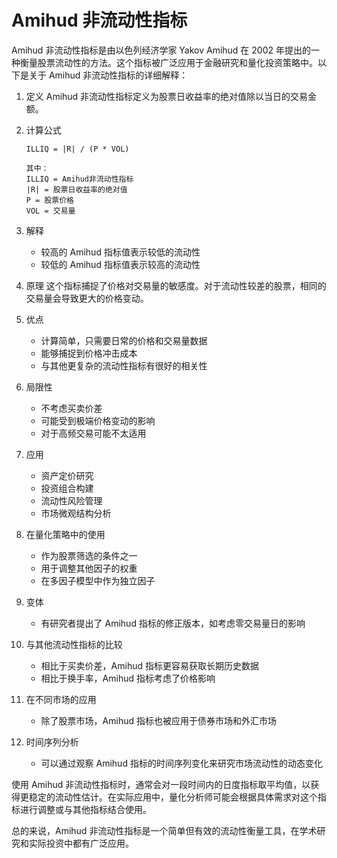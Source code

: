 # Amihud 非流动性指标

Amihud 非流动性指标是由以色列经济学家 Yakov Amihud 在 2002 年提出的一种衡量股票流动性的方法。这个指标被广泛应用于金融研究和量化投资策略中。以下是关于 Amihud 非流动性指标的详细解释：

1. 定义
   Amihud 非流动性指标定义为股票日收益率的绝对值除以当日的交易金额。

2. 计算公式

   ```
   ILLIQ = |R| / (P * VOL)

   其中：
   ILLIQ = Amihud非流动性指标
   |R| = 股票日收益率的绝对值
   P = 股票价格
   VOL = 交易量
   ```

3. 解释

   - 较高的 Amihud 指标值表示较低的流动性
   - 较低的 Amihud 指标值表示较高的流动性

4. 原理
   这个指标捕捉了价格对交易量的敏感度。对于流动性较差的股票，相同的交易量会导致更大的价格变动。

5. 优点

   - 计算简单，只需要日常的价格和交易量数据
   - 能够捕捉到价格冲击成本
   - 与其他更复杂的流动性指标有很好的相关性

6. 局限性

   - 不考虑买卖价差
   - 可能受到极端价格变动的影响
   - 对于高频交易可能不太适用

7. 应用

   - 资产定价研究
   - 投资组合构建
   - 流动性风险管理
   - 市场微观结构分析

8. 在量化策略中的使用

   - 作为股票筛选的条件之一
   - 用于调整其他因子的权重
   - 在多因子模型中作为独立因子

9. 变体

   - 有研究者提出了 Amihud 指标的修正版本，如考虑零交易量日的影响

10. 与其他流动性指标的比较

    - 相比于买卖价差，Amihud 指标更容易获取长期历史数据
    - 相比于换手率，Amihud 指标考虑了价格影响

11. 在不同市场的应用

    - 除了股票市场，Amihud 指标也被应用于债券市场和外汇市场

12. 时间序列分析
    - 可以通过观察 Amihud 指标的时间序列变化来研究市场流动性的动态变化

使用 Amihud 非流动性指标时，通常会对一段时间内的日度指标取平均值，以获得更稳定的流动性估计。在实际应用中，量化分析师可能会根据具体需求对这个指标进行调整或与其他指标结合使用。

总的来说，Amihud 非流动性指标是一个简单但有效的流动性衡量工具，在学术研究和实际投资中都有广泛应用。
